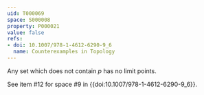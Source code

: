 ```yaml
---
uid: T000069
space: S000008
property: P000021
value: false
refs:
- doi: 10.1007/978-1-4612-6290-9_6
  name: Counterexamples in Topology
---
```


Any set which does not contain $p$ has no limit points.

See item #12 for space #9 in {{doi:10.1007/978-1-4612-6290-9_6}}.
